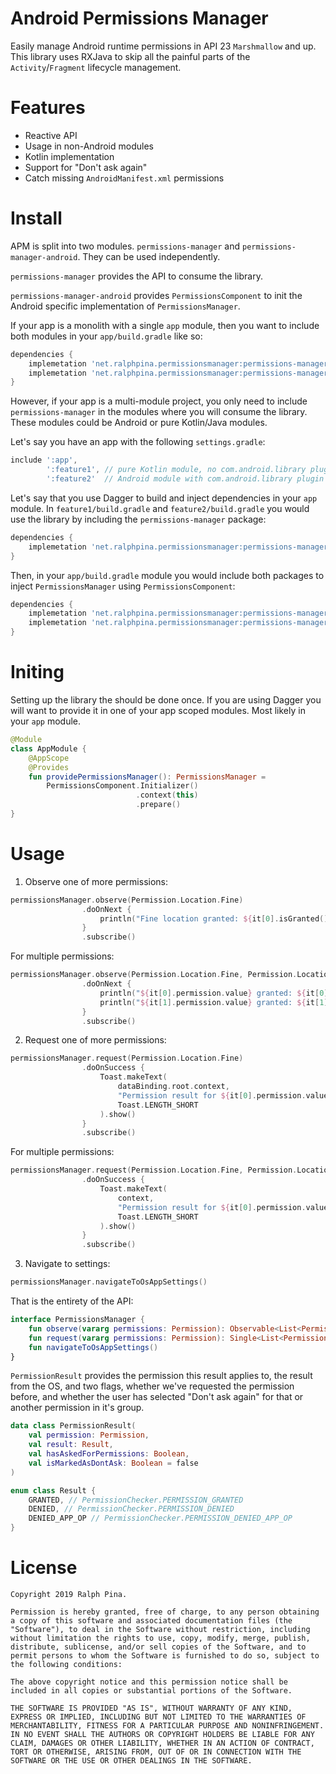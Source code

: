 # Android Permissions Manager
Easily manage Android runtime permissions in API 23 `Marshmallow` and up. This library uses RXJava to skip all the painful parts of the `Activity`/`Fragment` lifecycle management.

# Features
- Reactive API
- Usage in non-Android modules
- Kotlin implementation
- Support for "Don't ask again"
- Catch missing `AndroidManifest.xml` permissions

# Install
APM is split into two modules. `permissions-manager` and `permissions-manager-android`. They can be used independently. 

`permissions-manager` provides the API to consume the library.

`permissions-manager-android` provides `PermissionsComponent` to init the Android specific implementation of `PermissionsManager`.

If your app is a monolith with a single `app` module, then you want to include both modules in your `app/build.gradle` like so:

```groovy
dependencies {
    implemetation 'net.ralphpina.permissionsmanager:permissions-manager:3.0.0'
    implemetation 'net.ralphpina.permissionsmanager:permissions-manager-android:3.0.0'
}
```

However, if your app is a multi-module project, you only need to include `permissions-manager` in the modules where you will consume the library. These modules could be Android or pure Kotlin/Java modules.

Let's say you have an app with the following `settings.gradle`:
```groovy
include ':app', 
        ':feature1', // pure Kotlin module, no com.android.library plugin 
        ':feature2'  // Android module with com.android.library plugin
```

Let's say that you use Dagger to build and inject dependencies in your `app` module. In `feature1/build.gradle` and `feature2/build.gradle` you would use the library by including the `permissions-manager` package:
```groovy
dependencies {
    implemetation 'net.ralphpina.permissionsmanager:permissions-manager-android:3.0.0'
}
```

Then, in your `app/build.gradle` module you would include both packages to inject `PermissionsManager` using `PermissionsComponent`:
```groovy
dependencies {
    implemetation 'net.ralphpina.permissionsmanager:permissions-manager:3.0.0'
    implemetation 'net.ralphpina.permissionsmanager:permissions-manager-android:3.0.0'
}
```

# Initing
Setting up the library the should be done once. If you are using Dagger you will want to provide it in one of your app scoped modules. Most likely in your `app` module. 

```kotlin
@Module
class AppModule {
    @AppScope
    @Provides
    fun providePermissionsManager(): PermissionsManager =
        PermissionsComponent.Initializer()
                            .context(this)
                            .prepare()
}
```

# Usage
1. Observe one of more permissions:
```kotlin
permissionsManager.observe(Permission.Location.Fine)
                .doOnNext {
                    println("Fine location granted: ${it[0].isGranted()}")
                }
                .subscribe()
```

For multiple permissions:
```kotlin
permissionsManager.observe(Permission.Location.Fine, Permission.Location.Coarse)
                .doOnNext {
                    println("${it[0].permission.value} granted: ${it[0].isGranted()}")
                    println("${it[1].permission.value} granted: ${it[1].isGranted()}")
                }
                .subscribe()
```

2. Request one of more permissions:
```kotlin
permissionsManager.request(Permission.Location.Fine)
                .doOnSuccess {
                    Toast.makeText(
                        dataBinding.root.context,
                        "Permission result for ${it[0].permission.value}, given: ${it[0].isGranted()}",
                        Toast.LENGTH_SHORT
                    ).show()
                }
                .subscribe()
```

For multiple permissions:
```kotlin
permissionsManager.request(Permission.Location.Fine, Permission.Location.Coarse)
                .doOnSuccess {
                    Toast.makeText(
                        context,
                        "Permission result for ${it[0].permission.value}, given: ${it[0].isGranted()} and ${it[1].permission.value}, given: ${it[1].isGranted()}",
                        Toast.LENGTH_SHORT
                    ).show()
                }
                .subscribe()
```

3. Navigate to settings:
```kotlin
permissionsManager.navigateToOsAppSettings()
```

That is the entirety of the API:
```kotlin
interface PermissionsManager {
    fun observe(vararg permissions: Permission): Observable<List<PermissionResult>>
    fun request(vararg permissions: Permission): Single<List<PermissionResult>>
    fun navigateToOsAppSettings()
}
```

`PermissionResult` provides the permission this result applies to, the result from the OS, and two flags, whether we've requested the permission before, and whether the user has selected "Don't ask again" for that or another permission in it's group.
```kotlin
data class PermissionResult(
    val permission: Permission,
    val result: Result,
    val hasAskedForPermissions: Boolean,
    val isMarkedAsDontAsk: Boolean = false
)

enum class Result {
    GRANTED, // PermissionChecker.PERMISSION_GRANTED
    DENIED, // PermissionChecker.PERMISSION_DENIED
    DENIED_APP_OP // PermissionChecker.PERMISSION_DENIED_APP_OP
}
```


# License
```
Copyright 2019 Ralph Pina.

Permission is hereby granted, free of charge, to any person obtaining a copy of this software and associated documentation files (the "Software"), to deal in the Software without restriction, including without limitation the rights to use, copy, modify, merge, publish, distribute, sublicense, and/or sell copies of the Software, and to permit persons to whom the Software is furnished to do so, subject to the following conditions:

The above copyright notice and this permission notice shall be included in all copies or substantial portions of the Software.

THE SOFTWARE IS PROVIDED "AS IS", WITHOUT WARRANTY OF ANY KIND, EXPRESS OR IMPLIED, INCLUDING BUT NOT LIMITED TO THE WARRANTIES OF MERCHANTABILITY, FITNESS FOR A PARTICULAR PURPOSE AND NONINFRINGEMENT. IN NO EVENT SHALL THE AUTHORS OR COPYRIGHT HOLDERS BE LIABLE FOR ANY CLAIM, DAMAGES OR OTHER LIABILITY, WHETHER IN AN ACTION OF CONTRACT, TORT OR OTHERWISE, ARISING FROM, OUT OF OR IN CONNECTION WITH THE SOFTWARE OR THE USE OR OTHER DEALINGS IN THE SOFTWARE.
```
